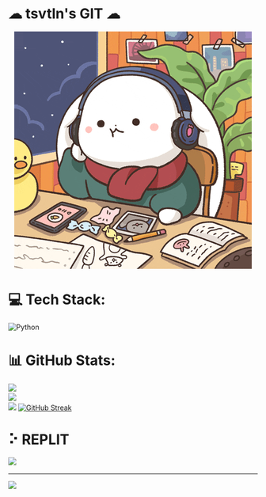 # ☁ tsvtln's GIT ☁
<p align="center">
  <img src="https://raw.githubusercontent.com/tsvtln/tsvtln/main/image_one.gif" />
</p>


# 💻 Tech Stack:
![Python](https://img.shields.io/badge/python-3670A0?style=for-the-badge&logo=python&logoColor=ffdd54)
# 📊 GitHub Stats:
![](https://github-readme-stats-git-masterrstaa-rickstaa.vercel.app/api?username=tsvtln&&show_icons=true&theme=dark)<br/>
![](https://github-readme-streak-stats.herokuapp.com/?user=tsvtln&theme=highcontrast&hide_border=false)<br/>
![](https://github-readme-stats.vercel.app/api/top-langs/?username=tsvtln&theme=highcontrast&hide_border=false&include_all_commits=true&count_private=true&layout=compact)
[![GitHub Streak](https://streak-stats.demolab.com?user=tsvtln&theme=highcontrast&hide_border=true&border_radius=4&exclude_days=Sun%2CSat)](https://git.io/streak-stats)

# ⠕ REPLIT
[![](https://seeklogo.com/images/R/replit-icon-logo-A666709FE9-seeklogo.com.png)](https://replit.com/@tsvtln)<br/>

---
[![](https://visitcount.itsvg.in/api?id=tsvtln&label=You%20are%20visitor%20number&color=0&pretty=true)](https://visitcount.itsvg.in)
